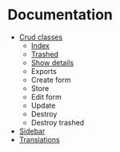 # Documentation

- [Crud classes](crud.html)
  - [Index](crud/index.html)
  - [Trashed](crud/trashed.html)
  - [Show details](crud/show.html)
  - Exports
  - Create form
  - Store
  - Edit form
  - Update
  - Destroy
  - Destroy trashed
- [Sidebar](sidebar.html)
- [Translations](translations.html)